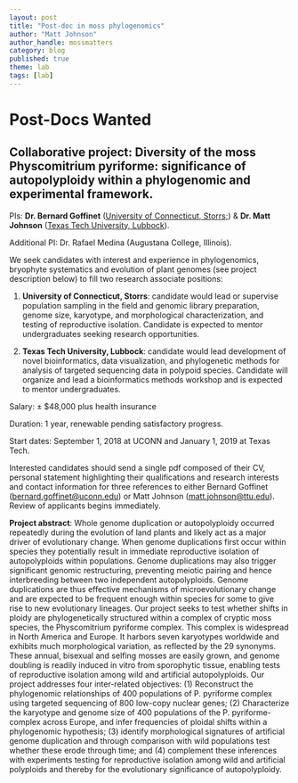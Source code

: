 ```yaml
---
layout: post
title: "Post-doc in moss phylogenomics"
author: "Matt Johnson"
author_handle: mossmatters
category: blog
published: true
theme: lab
tags: [lab]
---
```


# Post-Docs Wanted

## Collaborative project: Diversity of the moss Physcomitrium pyriforme: significance of autopolyploidy within a phylogenomic and experimental framework.
 

PIs: **Dr. Bernard Goffinet** ([University of Connecticut, Storrs;](http://bryology.uconn.edu)) & **Dr. Matt Johnson** ([Texas Tech University, Lubbock](http://www.mossmatters.com)).

Additional PI: Dr. Rafael Medina (Augustana College, Illinois).

We seek candidates with interest and experience in phylogenomics, bryophyte systematics and evolution of plant genomes (see project description below) to fill two research associate positions:

1. **University of Connecticut, Storrs**: candidate would lead or supervise population sampling in the field and genomic library preparation, genome size, karyotype, and morphological characterization, and testing of reproductive isolation. Candidate is expected to mentor undergraduates seeking research opportunities.

2. **Texas Tech University, Lubbock**: candidate would lead development of novel bioinformatics, data visualization, and phylogenetic methods for analysis of targeted sequencing data in polypoid species. Candidate will organize and lead a bioinformatics methods workshop and is expected to mentor undergraduates.

Salary: ± $48,000 plus health insurance

Duration: 1 year, renewable pending satisfactory progress.

Start dates: September 1, 2018 at UCONN and January 1, 2019 at Texas Tech.

Interested candidates should send a single pdf composed of their CV, personal statement highlighting their qualifications and research interests and contact information for three references to either Bernard Goffinet (bernard.goffinet@uconn.edu) or Matt Johnson (matt.johnson@ttu.edu). Review of applicants begins immediately.

**Project abstract**: Whole genome duplication or autopolyploidy occurred repeatedly during the evolution of land plants and likely act as a major driver of evolutionary change. When genome duplications first occur within species they potentially result in immediate reproductive isolation of autopolyploids within populations. Genome duplications may also trigger significant genomic restructuring, preventing meiotic pairing and hence interbreeding between two independent autopolyploids. Genome duplications are thus effective mechanisms of microevolutionary change and are expected to be frequent enough within species for some to give rise to new evolutionary lineages. Our project seeks to test whether shifts in ploidy are phylogenetically structured within a complex of cryptic moss species, the Physcomitrium pyriforme complex. This complex is widespread in North America and Europe. It harbors seven karyotypes worldwide and exhibits much morphological variation, as reflected by the 29 synonyms. These annual, bisexual and selfing mosses are easily grown, and genome doubling is readily induced in vitro from sporophytic tissue, enabling tests of reproductive isolation among wild and artificial autopolyploids. Our project addresses four inter-related objectives: (1) Reconstruct the phylogenomic relationships of 400 populations of P. pyriforme complex using targeted sequencing of 800 low-copy nuclear genes; (2) Characterize the karyotype and genome size of 400 populations of the P. pyriforme-complex across Europe, and infer frequencies of ploidal shifts within a phylogenomic hypothesis; (3) identify morphological signatures of artificial genome duplication and through comparison with wild populations test whether these erode through time; and (4) complement these inferences with experiments testing for reproductive isolation among wild and artificial polyploids and thereby for the evolutionary significance of autopolyploidy.

